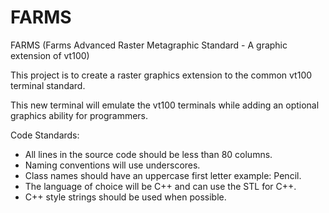 FARMS
=====

FARMS (Farms Advanced Raster Metagraphic Standard - A graphic extension 
      of vt100)

This project is to create a raster graphics extension to the common vt100 
     terminal standard.

This new terminal will emulate the vt100 terminals while adding an optional 
     graphics ability for programmers.


Code Standards:
- All lines in the source code should be less than 80 columns.
- Naming conventions will use underscores.
- Class names should have an uppercase first letter example: Pencil.
- The language of choice will be C++ and can use the STL for C++.
- C++ style strings should be used when possible.

